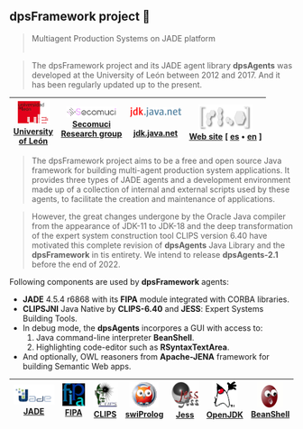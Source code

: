 ## dpsFramework project 👋

> Multiagent Production Systems on JADE platform <br><br>


>  The dpsFramework project and its JADE agent library **dpsAgents** was developed at the University of León between 2012 and 2017. And it has been regularly updated up to the present.


| [ ![](https://github.com/dpsframework/.github/blob/master/profile/unileon.png?raw=true)<br>University <br>of León](https://departamentos.unileon.es/ingenieria-electrica-y-de-sistemas-y-automatica/asignaturas-impartidas/) | [ ![](https://github.com/dpsframework/.github/blob/master/profile/secomuci.png?raw=true)<br>Secomuci<br>Research group](https://www.secomuci.com/) | [ ![](https://github.com/dpsframework/.github/blob/master/profile/jdk.java.net-small.png?raw=true)<br><br>jdk.java.net](https://jdk.java.net/18/) | [ ![](https://github.com/dpsframework/.github/blob/master/profile/dpsframework.png?raw=true)<br>Web site](https://dpsframework.org/index.html) [  [es](https://dpsframework.org/) • [en](https://dpsframework.org/index_en.html) ] |  
| :---: | :---: | :---: | :---: |  


> The dpsFramework project aims to be a free and open source Java framework for building multi-agent production system applications. It provides three types of JADE agents and a development environment made up of a collection of internal and external scripts used by these agents, to facilitate the creation and maintenance of applications.




>  However, the great changes undergone by the Oracle Java compiler from the appearance of JDK-11 to JDK-18 and the deep transformation of the expert system construction tool CLIPS version 6.40 have motivated this complete revision of **dpsAgents** Java Library and the **dpsFramework** in tis entirety. We intend to release  **dpsAgents-2.1** before the end of 2022.



Following components are used by **dpsFramework** agents:


* **JADE** 4.5.4 r6868 with its **FIPA** module integrated with CORBA libraries.
* **CLIPSJNI** Java Native by **CLIPS-6.40** and **JESS**: Expert Systems Building Tools.
* In debug mode, the **dpsAgents** incorpores a GUI with access to:
  1. Java command-line interpreter **BeanShell**.
  1. Highlighting code-editor such as **RSyntaxTextArea**.
* And optionally, OWL reasoners from **Apache-JENA** framework for building Semantic Web apps.



| [ ![](https://github.com/dpsframework/.github/blob/master/profile/jade.png?raw=true)<br>JADE ](https://jade.tilab.com/) |  [ ![](https://github.com/dpsframework/.github/blob/master/profile/fipa.png?raw=true)<br>FIPA](http://fipa.org/)  | [ ![](https://github.com/dpsframework/.github/blob/master/profile/clips_logo.png?raw=true)<br>CLIPS ](https://www.clipsrules.net/)  |  [ ![](https://github.com/dpsframework/.github/blob/master/profile/swiprolog.png?raw=true)<br>swiProlog ](https://www.swi-prolog.org/)  | [ ![](https://github.com/dpsframework/.github/blob/master/profile/jess.png?raw=true)<br>Jess ](https://dpsframework.org/doc/engines/jess/docs/index.html)   | [ ![](https://github.com/dpsframework/.github/blob/master/profile/dukeWaveRed.png?raw=true)<br>OpenJDK  ](https://wiki.openjdk.org/display/JDKUpdates/JDK+17u) | [ ![](https://github.com/dpsframework/.github/blob/master/profile/homebutton.png?raw=true)<br>BeanShell ](https://github.com/beanshell/beanshell)  | 
| :---: | :---: | :---: | :---:    | :---: | :---:  | :---: | 



